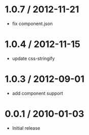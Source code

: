 
1.0.7 / 2012-11-21  
==================

  * fix component.json

1.0.4 / 2012-11-15  
==================

  * update css-stringify

1.0.3 / 2012-09-01  
==================

  * add component support

0.0.1 / 2010-01-03
==================

  * Initial release
